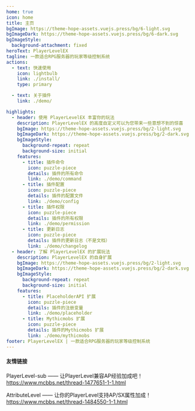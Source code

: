 ```yaml
---
home: true
icon: home
title: 主页
bgImage: https://theme-hope-assets.vuejs.press/bg/6-light.svg
bgImageDark: https://theme-hope-assets.vuejs.press/bg/6-dark.svg
bgImageStyle:
  background-attachment: fixed
heroText: PlayerLevelEX
tagline: 一款适合RPG服务器的玩家等级控制系统
actions:
  - text: 快速使用
    icon: lightbulb
    link: ./install/
    type: primary

  - text: 关于插件
    link: ./demo/

highlights:
  - header: 使用 PlayerLevelEX 丰富你的玩法
    description: PlayerLevelEX 的高度自定义可以为您带来一些意想不到的惊喜
    bgImage: https://theme-hope-assets.vuejs.press/bg/2-light.svg
    bgImageDark: https://theme-hope-assets.vuejs.press/bg/2-dark.svg
    bgImageStyle:
      background-repeat: repeat
      background-size: initial
    features:
      - title: 插件命令
        icon: puzzle-piece
        details: 插件的所有命令
        link: ./demo/command
      - title: 插件配置
        icon: puzzle-piece
        details: 插件的配置文件
        link: ./demo/config
      - title: 插件权限
        icon: puzzle-piece
        details: 插件的所有权限
        link: ./demo/permission
      - title: 更新日志
        icon: puzzle-piece
        details: 插件的更新日志（不是文档）
        link: ./demo/changelog
  - header: 了解 PlayerLevelEX 的扩展玩法
    description: PlayerLevelEX 的自身扩展
    bgImage: https://theme-hope-assets.vuejs.press/bg/2-light.svg
    bgImageDark: https://theme-hope-assets.vuejs.press/bg/2-dark.svg
    bgImageStyle:
      background-repeat: repeat
      background-size: initial
    features:
      - title: PlaceholderAPI 扩展
        icon: puzzle-piece
        details: 插件的注册变量
        link: ./demo/placeholder
      - title: Mythicmobs 扩展
        icon: puzzle-piece
        details: 插件的Mythicmobs 扩展
        link: ./demo/mythicmobs
footer: PlayerLevelEX | 一款适合RPG服务器的玩家等级控制系统
---
```


#### 友情链接
PlayerLevel-sub —— 让PlayerLevel兼容AP经验加成吧！  
<https://www.mcbbs.net/thread-1477651-1-1.html>

AttributeLevel —— 让你的PlayerLevel支持AP/SX属性加成！  
<https://www.mcbbs.net/thread-1484550-1-1.html>
